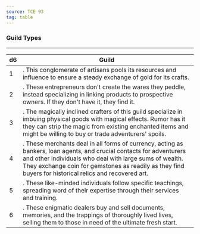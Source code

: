 ```yaml
---
source: TCE 93
tag: table
---
```


### Guild Types
---
|d6|Guild|
|----|------------|
|1|. This conglomerate of artisans pools its resources and influence to ensure a steady exchange of gold for its crafts.|
|2|. These entrepreneurs don't create the wares they peddle, instead specializing in linking products to prospective owners. If they don't have it, they find it.|
|3|. The magically inclined crafters of this guild specialize in imbuing physical goods with magical effects. Rumor has it they can strip the magic from existing enchanted items and might be willing to buy or trade adventurers' spoils.|
|4|. These merchants deal in all forms of currency, acting as bankers, loan agents, and crucial contacts for adventurers and other individuals who deal with large sums of wealth. They exchange coin for gemstones as readily as they find buyers for historical relics and recovered art.|
|5|. These like-minded individuals follow specific teachings, spreading word of their expertise through their services and training.|
|6|. These enigmatic dealers buy and sell documents, memories, and the trappings of thoroughly lived lives, selling them to those in need of the ultimate fresh start.|
